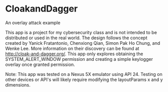 # CloakandDagger
An overlay attack example

This app is a project for my cybersecurity class and is not intended to be distributed or used in the real world. 
The design follows the concept created by Yanick Fratantonio, Chenxiong Qian, Simon Pak Ho Chung, and Wenke Lee. 
More information on their discovery can be found at http://cloak-and-dagger.org/. This app only explores obtaining the 
SYSTEM_ALERT_WINDOW permission and creating a simple keylogger overlay once granted permission. 

Note: This app was tested on a Nexus 5X emulator using API 24. Testing on other devices or API's will likely require 
      modifying the layoutParams x and y dimensions.

